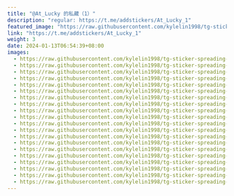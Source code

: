 ```yaml
---
title: "@At_Lucky 的私藏（1）"
description: "regular: https://t.me/addstickers/At_Lucky_1"
featured_image: "https://raw.githubusercontent.com/kylelin1998/tg-sticker-spreading-worldwide-images/main/img/d252198f-c2bc-499a-8188-6e19f4f93f37.jpg"
link: "https://t.me/addstickers/At_Lucky_1"
weight: 3
date: 2024-01-13T06:54:39+08:00
images:
  - https://raw.githubusercontent.com/kylelin1998/tg-sticker-spreading-worldwide-images/main/img/d252198f-c2bc-499a-8188-6e19f4f93f37.jpg
  - https://raw.githubusercontent.com/kylelin1998/tg-sticker-spreading-worldwide-images/main/img/d458ea13-a255-4306-93c2-ae7ae297c7d6.jpg
  - https://raw.githubusercontent.com/kylelin1998/tg-sticker-spreading-worldwide-images/main/img/ec9015c3-7cae-4d03-b3a1-d4930f27909c.jpg
  - https://raw.githubusercontent.com/kylelin1998/tg-sticker-spreading-worldwide-images/main/img/7b851aa0-5bd9-4875-a7c3-6bcc3fd9ac67.jpg
  - https://raw.githubusercontent.com/kylelin1998/tg-sticker-spreading-worldwide-images/main/img/5dbedeaa-8b23-48bf-a8c8-95df193729d6.jpg
  - https://raw.githubusercontent.com/kylelin1998/tg-sticker-spreading-worldwide-images/main/img/5beb91c4-dc2c-4c3a-9a7a-471f0ce239d5.jpg
  - https://raw.githubusercontent.com/kylelin1998/tg-sticker-spreading-worldwide-images/main/img/27a184c2-ecb2-4c09-9503-00c9b6fcf7e1.jpg
  - https://raw.githubusercontent.com/kylelin1998/tg-sticker-spreading-worldwide-images/main/img/04fefc19-2928-4bab-940f-1a4f779d43ea.jpg
  - https://raw.githubusercontent.com/kylelin1998/tg-sticker-spreading-worldwide-images/main/img/a06f9c9c-2c3a-4971-97bf-3f283f83c723.jpg
  - https://raw.githubusercontent.com/kylelin1998/tg-sticker-spreading-worldwide-images/main/img/0b14111f-41bb-41ab-b458-85031683cd7a.jpg
  - https://raw.githubusercontent.com/kylelin1998/tg-sticker-spreading-worldwide-images/main/img/60d7a5b0-ca61-4848-aa5d-0c34f544a1bd.jpg
  - https://raw.githubusercontent.com/kylelin1998/tg-sticker-spreading-worldwide-images/main/img/2ef07446-b6c6-4d50-8e0e-20ed2794a8f4.jpg
  - https://raw.githubusercontent.com/kylelin1998/tg-sticker-spreading-worldwide-images/main/img/f5b25715-502d-4a9f-9ea2-788fb95a0fc4.jpg
  - https://raw.githubusercontent.com/kylelin1998/tg-sticker-spreading-worldwide-images/main/img/af7ff557-3efa-4138-b19f-d01414ff98f8.jpg
  - https://raw.githubusercontent.com/kylelin1998/tg-sticker-spreading-worldwide-images/main/img/43faa13f-858a-4c1d-a03d-84a7da101b17.jpg
  - https://raw.githubusercontent.com/kylelin1998/tg-sticker-spreading-worldwide-images/main/img/bb9a083c-8339-49bb-84a7-34cc49fb70a1.jpg
  - https://raw.githubusercontent.com/kylelin1998/tg-sticker-spreading-worldwide-images/main/img/fb693eee-a4e9-48f4-9b3d-6c41d0217dad.jpg
  - https://raw.githubusercontent.com/kylelin1998/tg-sticker-spreading-worldwide-images/main/img/8b28cc56-ce8a-4afc-97af-5ba28ad37956.jpg
  - https://raw.githubusercontent.com/kylelin1998/tg-sticker-spreading-worldwide-images/main/img/38adc6ff-a3dd-4c84-a594-0828e1136114.jpg
  - https://raw.githubusercontent.com/kylelin1998/tg-sticker-spreading-worldwide-images/main/img/978bd1f9-b572-4746-9454-51bce1d5946a.jpg
---
```

